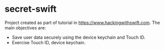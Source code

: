 # secret-swift

Project created as part of tutorial in https://www.hackingwithswift.com. The main objectives are:

 - Save user data securely using the device keychain and Touch ID.
 - Exercise Touch ID, device keychain.
